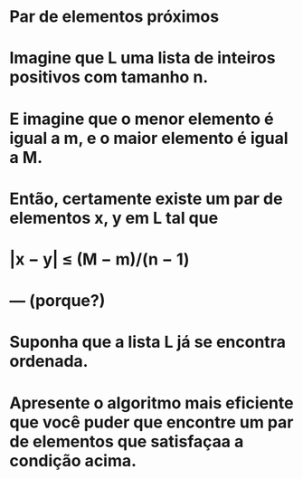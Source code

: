 # Par de elementos próximos
# Imagine que L uma lista de inteiros positivos com tamanho n.
# E imagine que o menor elemento é igual a m, e o maior elemento é igual a M.
# Então, certamente existe um par de elementos x, y em L tal que
# |x − y| ≤ (M − m)/(n − 1)
# — (porque?)
# Suponha que a lista L já se encontra ordenada.
# Apresente o algoritmo mais eficiente que você puder que encontre um par de elementos que satisfaçaa a condição acima.

